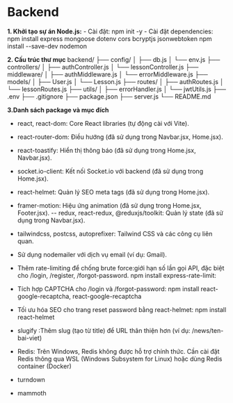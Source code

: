 # Backend
**1. Khởi tạo sự án Node.js:**
    - Cài đặt: 
        npm init -y
    - Cài đặt dependencies:
        npm install express mongoose dotenv cors bcryptjs jsonwebtoken
        npm install --save-dev nodemon

**2. Cấu trúc thư mục**
backend/
├── config/
│   ├── db.js
│   └── env.js
├── controllers/
│   ├── authController.js
│   └── lessonController.js
├── middleware/
│   ├── authMiddleware.js
│   └── errorMiddleware.js
├── models/
│   ├── User.js
│   └── Lesson.js
├── routes/
│   ├── authRoutes.js
│   └── lessonRoutes.js
├── utils/
│   ├── errorHandler.js
│   └── jwtUtils.js
├── .env
├── .gitignore
├── package.json
├── server.js
└── README.md

**3.Danh sách package và mục đích**

- react, react-dom: Core React libraries (tự động cài với Vite).
- react-router-dom: Điều hướng (đã sử dụng trong Navbar.jsx, Home.jsx).
- react-toastify: Hiển thị thông báo (đã sử dụng trong Home.jsx, Navbar.jsx).
- socket.io-client: Kết nối Socket.io với backend (đã sử dụng trong Home.jsx).
- react-helmet: Quản lý SEO meta tags (đã sử dụng trong Home.jsx).
- framer-motion: Hiệu ứng animation (đã sử dụng trong Home.jsx, Footer.jsx).
-- redux, react-redux, @reduxjs/toolkit: Quản lý state (đã sử dụng trong Navbar.jsx).
- tailwindcss, postcss, autoprefixer: Tailwind CSS và các công cụ liên quan.
- Sử dụng nodemailer với dịch vụ email (ví dụ: Gmail).
- Thêm rate-limiting để chống brute force:giới hạn số lần gọi API, đặc biệt cho /login, /register, /forgot-password.
    npm install express-rate-limit: 
- Tích hợp CAPTCHA cho /login và /forgot-password: npm install react-google-recaptcha, react-google-recaptcha
- Tối ưu hóa SEO cho trang reset password bằng react-helmet: npm install react-helmet
- slugify :Thêm slug (tạo từ title) để URL thân thiện hơn (ví dụ: /news/ten-bai-viet)
- Redis: Trên Windows, Redis không được hỗ trợ chính thức. Cần cài đặt Redis thông qua WSL (Windows Subsystem for Linux) hoặc dùng Redis container (Docker)

- turndown
- mammoth